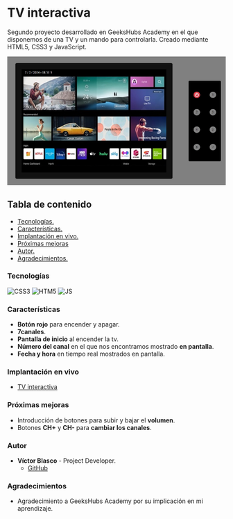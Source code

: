 # TV interactiva
Segundo proyecto desarrollado en GeeksHubs Academy en el que disponemos de una TV y un mando para controlarla. Creado mediante HTML5, CSS3 y JavaScript.

![TV](./img/tv.jpg)
## Tabla de contenido
- [Tecnologías.](#tecnologías)
- [Características.](#características)
- [Implantación en vivo.](#implantación-en-vivo)
- [Próximas mejoras](#próximas-mejoras)
- [Autor.](#autor)
- [Agradecimientos.](#agradecimientos)

### Tecnologías
<img src="https://img.shields.io/badge/CSS3-0040FF?style=for-the-badge&logo=css3&logoColor=white" alt="CSS3" /> <img src="https://img.shields.io/badge/HTML5-FF8000?style=for-the-badge&logo=html5&logoColor=white" alt="HTM5" /> <img src="https://img.shields.io/badge/JAVASCRIPT-000000?style=for-the-badge&logo=javascript&logoColor=yelow" alt="JS" />

### Características
- **Botón rojo** para encender y apagar.
- **7canales**.
- **Pantalla de inicio** al encender la tv.
- **Número del canal** en el que nos encontramos mostrado **en pantalla**.
- **Fecha y hora** en tiempo real mostrados en pantalla.
### Implantación en vivo
- [TV interactiva](https://victorblasco5.github.io/TV-interactiva/)
### Próximas mejoras
- Introducción de botones para subir y bajar el **volumen**.
- Botones **CH+** y **CH-** para **cambiar los canales**.
### Autor
- **Víctor Blasco** - Project Developer.
   - [GitHub](https://github.com/VictorBlasco5)
### Agradecimientos
- Agradecimiento a GeeksHubs Academy por su implicación en mi aprendizaje.